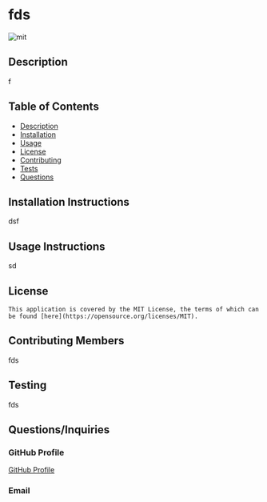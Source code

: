 # fds

  
  ![mit](https://img.shields.io/badge/license-MIT%20License-red)
      
  ## Description
  f
  ## Table of Contents
  * [Description](#description)
  * [Installation](#installation)
  * [Usage](#usage)
  * [License](#license)
  * [Contributing](#contributing)
  * [Tests](#tests)
  * [Questions](#questions)
  ## Installation Instructions 
  dsf
  ## Usage Instructions
  sd
  ## License
  
    This application is covered by the MIT License, the terms of which can be found [here](https://opensource.org/licenses/MIT).
    
  ## Contributing Members
  fds
  ## Testing 
   fds
  ## Questions/Inquiries 
  ### GitHub Profile
  [GitHub Profile](http://github.com/fsd)
  ### Email
  
